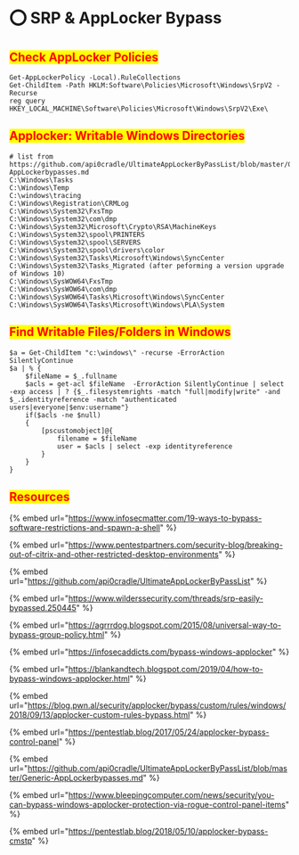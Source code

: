 # ⭕ SRP & AppLocker Bypass

## <mark style="color:red;">Check AppLocker Policies</mark>

```
Get-AppLockerPolicy -Local).RuleCollections
Get-ChildItem -Path HKLM:Software\Policies\Microsoft\Windows\SrpV2 -Recurse
reg query HKEY_LOCAL_MACHINE\Software\Policies\Microsoft\Windows\SrpV2\Exe\
```

## <mark style="color:red;">Applocker: Writable Windows Directories</mark>

```
# list from https://github.com/api0cradle/UltimateAppLockerByPassList/blob/master/Generic-AppLockerbypasses.md
C:\Windows\Tasks
C:\Windows\Temp
C:\windows\tracing
C:\Windows\Registration\CRMLog
C:\Windows\System32\FxsTmp
C:\Windows\System32\com\dmp
C:\Windows\System32\Microsoft\Crypto\RSA\MachineKeys
C:\Windows\System32\spool\PRINTERS
C:\Windows\System32\spool\SERVERS
C:\Windows\System32\spool\drivers\color
C:\Windows\System32\Tasks\Microsoft\Windows\SyncCenter
C:\Windows\System32\Tasks_Migrated (after peforming a version upgrade of Windows 10)
C:\Windows\SysWOW64\FxsTmp
C:\Windows\SysWOW64\com\dmp
C:\Windows\SysWOW64\Tasks\Microsoft\Windows\SyncCenter
C:\Windows\SysWOW64\Tasks\Microsoft\Windows\PLA\System
```

## <mark style="color:red;">Find Writable Files/Folders in Windows</mark>

```
$a = Get-ChildItem "c:\windows\" -recurse -ErrorAction SilentlyContinue
$a | % {
    $fileName = $_.fullname
    $acls = get-acl $fileName  -ErrorAction SilentlyContinue | select -exp access | ? {$_.filesystemrights -match "full|modify|write" -and $_.identityreference -match "authenticated users|everyone|$env:username"}
    if($acls -ne $null)
    {
        [pscustomobject]@{
            filename = $fileName
            user = $acls | select -exp identityreference
        }
    }
}
```

## <mark style="color:red;">Resources</mark>

{% embed url="https://www.infosecmatter.com/19-ways-to-bypass-software-restrictions-and-spawn-a-shell" %}

{% embed url="https://www.pentestpartners.com/security-blog/breaking-out-of-citrix-and-other-restricted-desktop-environments" %}

{% embed url="https://github.com/api0cradle/UltimateAppLockerByPassList" %}

{% embed url="https://www.wilderssecurity.com/threads/srp-easily-bypassed.250445" %}

{% embed url="https://agrrrdog.blogspot.com/2015/08/universal-way-to-bypass-group-policy.html" %}

{% embed url="https://infosecaddicts.com/bypass-windows-applocker" %}

{% embed url="https://blankandtech.blogspot.com/2019/04/how-to-bypass-windows-applocker.html" %}

{% embed url="https://blog.pwn.al/security/applocker/bypass/custom/rules/windows/2018/09/13/applocker-custom-rules-bypass.html" %}

{% embed url="https://pentestlab.blog/2017/05/24/applocker-bypass-control-panel" %}

{% embed url="https://github.com/api0cradle/UltimateAppLockerByPassList/blob/master/Generic-AppLockerbypasses.md" %}

{% embed url="https://www.bleepingcomputer.com/news/security/you-can-bypass-windows-applocker-protection-via-rogue-control-panel-items" %}

{% embed url="https://pentestlab.blog/2018/05/10/applocker-bypass-cmstp" %}
